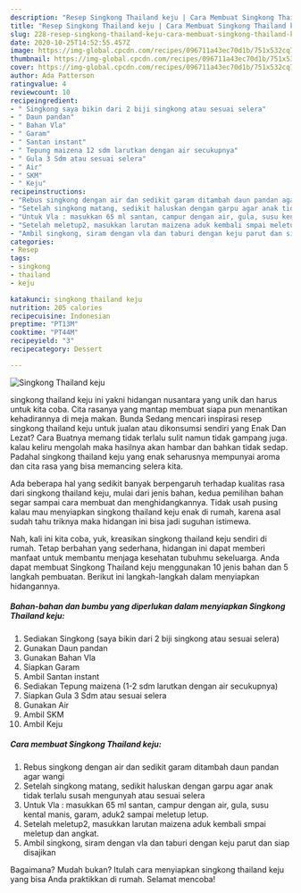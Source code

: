 ```yaml
---
description: "Resep Singkong Thailand keju | Cara Membuat Singkong Thailand keju Yang Bisa Manjain Lidah"
title: "Resep Singkong Thailand keju | Cara Membuat Singkong Thailand keju Yang Bisa Manjain Lidah"
slug: 228-resep-singkong-thailand-keju-cara-membuat-singkong-thailand-keju-yang-bisa-manjain-lidah
date: 2020-10-25T14:52:55.457Z
image: https://img-global.cpcdn.com/recipes/096711a43ec70d1b/751x532cq70/singkong-thailand-keju-foto-resep-utama.jpg
thumbnail: https://img-global.cpcdn.com/recipes/096711a43ec70d1b/751x532cq70/singkong-thailand-keju-foto-resep-utama.jpg
cover: https://img-global.cpcdn.com/recipes/096711a43ec70d1b/751x532cq70/singkong-thailand-keju-foto-resep-utama.jpg
author: Ada Patterson
ratingvalue: 4
reviewcount: 10
recipeingredient:
- " Singkong saya bikin dari 2 biji singkong atau sesuai selera"
- " Daun pandan"
- " Bahan Vla"
- " Garam"
- " Santan instant"
- " Tepung maizena 12 sdm larutkan dengan air secukupnya"
- " Gula 3 Sdm atau sesuai selera"
- " Air"
- " SKM"
- " Keju"
recipeinstructions:
- "Rebus singkong dengan air dan sedikit garam ditambah daun pandan agar wangi"
- "Setelah singkong matang, sedikit haluskan dengan garpu agar anak tidak terlalu susah mengunyah atau sesuai selera"
- "Untuk Vla : masukkan 65 ml santan, campur dengan air, gula, susu kental manis, garam, aduk2 sampai meletup letup."
- "Setelah meletup2, masukkan larutan maizena aduk kembali smpai meletup dan angkat."
- "Ambil singkong, siram dengan vla dan taburi dengan keju parut dan siap disajikan"
categories:
- Resep
tags:
- singkong
- thailand
- keju

katakunci: singkong thailand keju 
nutrition: 205 calories
recipecuisine: Indonesian
preptime: "PT13M"
cooktime: "PT44M"
recipeyield: "3"
recipecategory: Dessert

---
```



![Singkong Thailand keju](https://img-global.cpcdn.com/recipes/096711a43ec70d1b/751x532cq70/singkong-thailand-keju-foto-resep-utama.jpg)


singkong thailand keju ini yakni hidangan nusantara yang unik dan harus untuk kita coba. Cita rasanya yang mantap membuat siapa pun menantikan kehadirannya di meja makan.
Bunda Sedang mencari inspirasi resep singkong thailand keju untuk jualan atau dikonsumsi sendiri yang Enak Dan Lezat? Cara Buatnya memang tidak terlalu sulit namun tidak gampang juga. kalau keliru mengolah maka hasilnya akan hambar dan bahkan tidak sedap. Padahal singkong thailand keju yang enak seharusnya mempunyai aroma dan cita rasa yang bisa memancing selera kita.



Ada beberapa hal yang sedikit banyak berpengaruh terhadap kualitas rasa dari singkong thailand keju, mulai dari jenis bahan, kedua pemilihan bahan segar sampai cara membuat dan menghidangkannya. Tidak usah pusing kalau mau menyiapkan singkong thailand keju enak di rumah, karena asal sudah tahu triknya maka hidangan ini bisa jadi suguhan istimewa.


Nah, kali ini kita coba, yuk, kreasikan singkong thailand keju sendiri di rumah. Tetap berbahan yang sederhana, hidangan ini dapat memberi manfaat untuk membantu menjaga kesehatan tubuhmu sekeluarga. Anda dapat membuat Singkong Thailand keju menggunakan 10 jenis bahan dan 5 langkah pembuatan. Berikut ini langkah-langkah dalam menyiapkan hidangannya.

<!--inarticleads1-->

##### Bahan-bahan dan bumbu yang diperlukan dalam menyiapkan Singkong Thailand keju:

1. Sediakan  Singkong (saya bikin dari 2 biji singkong atau sesuai selera)
1. Gunakan  Daun pandan
1. Gunakan  Bahan Vla
1. Siapkan  Garam
1. Ambil  Santan instant
1. Sediakan  Tepung maizena (1-2 sdm larutkan dengan air secukupnya)
1. Siapkan  Gula 3 Sdm atau sesuai selera
1. Gunakan  Air
1. Ambil  SKM
1. Ambil  Keju




<!--inarticleads2-->

##### Cara membuat Singkong Thailand keju:

1. Rebus singkong dengan air dan sedikit garam ditambah daun pandan agar wangi
1. Setelah singkong matang, sedikit haluskan dengan garpu agar anak tidak terlalu susah mengunyah atau sesuai selera
1. Untuk Vla : masukkan 65 ml santan, campur dengan air, gula, susu kental manis, garam, aduk2 sampai meletup letup.
1. Setelah meletup2, masukkan larutan maizena aduk kembali smpai meletup dan angkat.
1. Ambil singkong, siram dengan vla dan taburi dengan keju parut dan siap disajikan




Bagaimana? Mudah bukan? Itulah cara menyiapkan singkong thailand keju yang bisa Anda praktikkan di rumah. Selamat mencoba!
